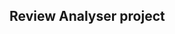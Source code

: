 ## Review Analyser project

<!-- project setup -->
<!-- create virtual environment
//install virtualenv
pip install virtualenv
//create venv
virtualenv venv
//activate environment
venv\Scripts\activate
//deactivate environment
deactivate
-->

<!--
create setup.py
create src/__init.py
create requirement.txt for all libraries
run:- pip install -r requirenments.txt
for building project build
 -->
